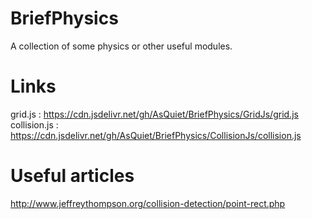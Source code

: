 # BriefPhysics
 A collection of some physics or other useful modules.

# Links
 grid.js : https://cdn.jsdelivr.net/gh/AsQuiet/BriefPhysics/GridJs/grid.js <br/>
 collision.js : https://cdn.jsdelivr.net/gh/AsQuiet/BriefPhysics/CollisionJs/collision.js
 
# Useful articles
 http://www.jeffreythompson.org/collision-detection/point-rect.php
